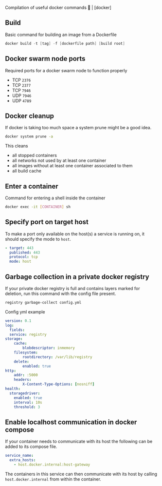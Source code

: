 Compilation of useful docker commands 🐳 | [docker]

## Build

Basic command for building an image from a Dockerfile

```powershell
docker build -t [tag] -f [dockerfile path] [build root]
```

## Docker swarm node ports

Required ports for a docker swarm node to function properly

* TCP `2376`
* TCP `2377`
* TCP `7946`
* UDP `7946`
* UDP `4789`

## Docker cleanup

If docker is taking too much space a system prune might be a good idea.

```sh
docker system prune -a
```

This cleans 

* all stopped containers
* all networks not used by at least one container
* all images without at least one container associated to them
* all build cache

## Enter a container

Command for entering a shell inside the container

```sh
docker exec -it [CONTAINER] sh
```

## Specify port on target host

To make a port only available on the host(s) a service is running on, it should specify the mode to `host`. 

```yml
- target: 443
  published: 443
  protocol: tcp
  mode: host
```


## Garbage collection in a private docker registry

If your private docker registry is full and contains layers marked for deletion, run this command with the config file present.

```sh
registry garbage-collect config.yml
```

Config yml example

```yml
version: 0.1
log:
  fields:
  service: registry
storage:
    cache:
        blobdescriptor: inmemory
    filesystem:
        rootdirectory: /var/lib/registry
    delete:
        enabled: true
http:
    addr: :5000
    headers:
        X-Content-Type-Options: [nosniff]
health:
  storagedriver:
    enabled: true
    interval: 10s
    threshold: 3
```

## Enable localhost communication in docker compose

If your container needs to communicate with its host the following can be added to its compose file. 

```yml
service_name:
  extra_hosts:
    - host.docker.internal:host-gateway
```

The containers in this service can then communicate with its host by calling `host.docker.internal` from within the container.